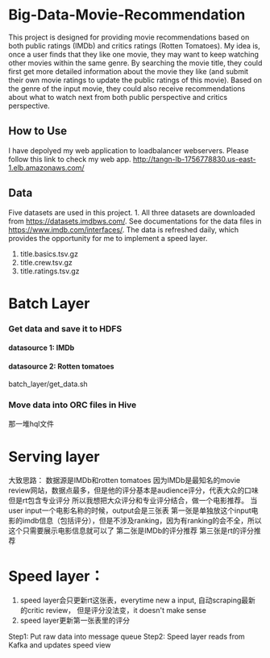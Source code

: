 # Big-Data-Movie-Recommendation

This project is designed for providing movie recommendations based on both public ratings (IMDb) and critics ratings (Rotten Tomatoes). My idea is, once a user finds that they like one movie, they may want to keep watching other movies within the same genre. By searching the movie title, they could first get more detailed information about the movie they like (and submit their own movie ratings to update the public ratings of this movie). Based on the genre of the input movie, they could also receive recommendations about what to watch next from both public perspective and critics perspective.

## How to Use
I have depolyed my web application to loadbalancer webservers. Please follow this link to check my web app.
http://tangn-lb-1756778830.us-east-1.elb.amazonaws.com/

## Data 

Five datasets are used in this project. 
1. 
All three datasets are downloaded from https://datasets.imdbws.com/. See documentations for the data files in https://www.imdb.com/interfaces/.
The data is refreshed daily, which provides the opportunity for me to implement a speed layer.

1. title.basics.tsv.gz
2. title.crew.tsv.gz
3. title.ratings.tsv.gz

# Batch Layer
### Get data and save it to HDFS
#### datasource 1: IMDb
#### datasource 2: Rotten tomatoes
batch_layer/get_data.sh
### Move data into ORC files in Hive
那一堆hql文件

# Serving layer


大致思路：
数据源是IMDb和rotten tomatoes
因为IMDb是最知名的movie review网站，数据点最多，但是他的评分基本是audience评分，代表大众的口味
但是rt包含专业评分
所以我想把大众评分和专业评分结合，做一个电影推荐。
当user input一个电影名称的时候，output会是三张表
第一张是单独放这个input电影的imdb信息（包括评分），但是不涉及ranking，因为有ranking的会不全，所以这个只需要展示电影信息就可以了
第二张是IMDb的评分推荐
第三张是rt的评分推荐

# Speed layer：
1. speed layer会只更新rt这张表，everytime new a input, 自动scraping最新的critic review， 但是评分没法变，it doesn't make sense
2. speed layer更新第一张表里的评分

Step1: Put raw data into message queue
Step2: Speed layer reads from Kafka and updates speed view
